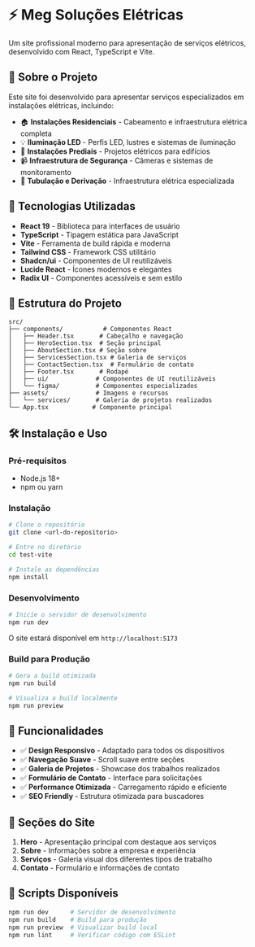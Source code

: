 # ⚡ Meg Soluções Elétricas

Um site profissional moderno para apresentação de serviços elétricos, desenvolvido com React, TypeScript e Vite.

## 🎯 Sobre o Projeto

Este site foi desenvolvido para apresentar serviços especializados em instalações elétricas, incluindo:

- 🏠 **Instalações Residenciais** - Cabeamento e infraestrutura elétrica completa
- 💡 **Iluminação LED** - Perfis LED, lustres e sistemas de iluminação
- 🏢 **Instalações Prediais** - Projetos elétricos para edifícios
- 📹 **Infraestrutura de Segurança** - Câmeras e sistemas de monitoramento
- 🔌 **Tubulação e Derivação** - Infraestrutura elétrica especializada

## 🚀 Tecnologias Utilizadas

- **React 19** - Biblioteca para interfaces de usuário
- **TypeScript** - Tipagem estática para JavaScript
- **Vite** - Ferramenta de build rápida e moderna
- **Tailwind CSS** - Framework CSS utilitário
- **Shadcn/ui** - Componentes de UI reutilizáveis
- **Lucide React** - Ícones modernos e elegantes
- **Radix UI** - Componentes acessíveis e sem estilo

## 📂 Estrutura do Projeto

```
src/
├── components/           # Componentes React
│   ├── Header.tsx       # Cabeçalho e navegação
│   ├── HeroSection.tsx  # Seção principal
│   ├── AboutSection.tsx # Seção sobre
│   ├── ServicesSection.tsx # Galeria de serviços
│   ├── ContactSection.tsx  # Formulário de contato
│   ├── Footer.tsx       # Rodapé
│   ├── ui/             # Componentes de UI reutilizáveis
│   └── figma/          # Componentes especializados
├── assets/             # Imagens e recursos
│   └── services/       # Galeria de projetos realizados
└── App.tsx            # Componente principal
```

## 🛠️ Instalação e Uso

### Pré-requisitos

- Node.js 18+
- npm ou yarn

### Instalação

```bash
# Clone o repositório
git clone <url-do-repositorio>

# Entre no diretório
cd test-vite

# Instale as dependências
npm install
```

### Desenvolvimento

```bash
# Inicie o servidor de desenvolvimento
npm run dev
```

O site estará disponível em `http://localhost:5173`

### Build para Produção

```bash
# Gera a build otimizada
npm run build

# Visualiza a build localmente
npm run preview
```

## 🎨 Funcionalidades

- ✅ **Design Responsivo** - Adaptado para todos os dispositivos
- ✅ **Navegação Suave** - Scroll suave entre seções
- ✅ **Galeria de Projetos** - Showcase dos trabalhos realizados
- ✅ **Formulário de Contato** - Interface para solicitações
- ✅ **Performance Otimizada** - Carregamento rápido e eficiente
- ✅ **SEO Friendly** - Estrutura otimizada para buscadores

## 📱 Seções do Site

1. **Hero** - Apresentação principal com destaque aos serviços
2. **Sobre** - Informações sobre a empresa e experiência
3. **Serviços** - Galeria visual dos diferentes tipos de trabalho
4. **Contato** - Formulário e informações de contato

## 🔧 Scripts Disponíveis

```bash
npm run dev      # Servidor de desenvolvimento
npm run build    # Build para produção
npm run preview  # Visualizar build local
npm run lint     # Verificar código com ESLint
```
